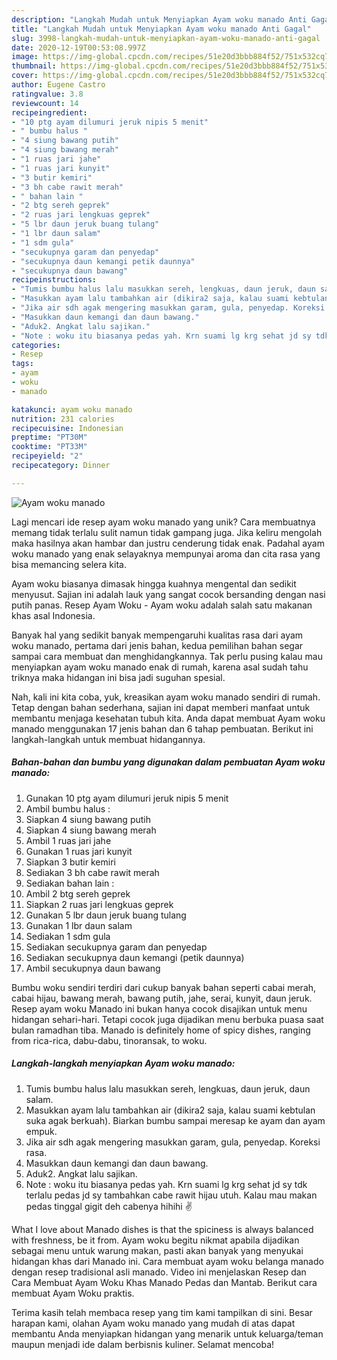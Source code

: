 ```yaml
---
description: "Langkah Mudah untuk Menyiapkan Ayam woku manado Anti Gagal"
title: "Langkah Mudah untuk Menyiapkan Ayam woku manado Anti Gagal"
slug: 3998-langkah-mudah-untuk-menyiapkan-ayam-woku-manado-anti-gagal
date: 2020-12-19T00:53:08.997Z
image: https://img-global.cpcdn.com/recipes/51e20d3bbb884f52/751x532cq70/ayam-woku-manado-foto-resep-utama.jpg
thumbnail: https://img-global.cpcdn.com/recipes/51e20d3bbb884f52/751x532cq70/ayam-woku-manado-foto-resep-utama.jpg
cover: https://img-global.cpcdn.com/recipes/51e20d3bbb884f52/751x532cq70/ayam-woku-manado-foto-resep-utama.jpg
author: Eugene Castro
ratingvalue: 3.8
reviewcount: 14
recipeingredient:
- "10 ptg ayam dilumuri jeruk nipis 5 menit"
- " bumbu halus "
- "4 siung bawang putih"
- "4 siung bawang merah"
- "1 ruas jari jahe"
- "1 ruas jari kunyit"
- "3 butir kemiri"
- "3 bh cabe rawit merah"
- " bahan lain "
- "2 btg sereh geprek"
- "2 ruas jari lengkuas geprek"
- "5 lbr daun jeruk buang tulang"
- "1 lbr daun salam"
- "1 sdm gula"
- "secukupnya garam dan penyedap"
- "secukupnya daun kemangi petik daunnya"
- "secukupnya daun bawang"
recipeinstructions:
- "Tumis bumbu halus lalu masukkan sereh, lengkuas, daun jeruk, daun salam."
- "Masukkan ayam lalu tambahkan air (dikira2 saja, kalau suami kebtulan suka agak berkuah). Biarkan bumbu sampai meresap ke ayam dan ayam empuk."
- "Jika air sdh agak mengering masukkan garam, gula, penyedap. Koreksi rasa."
- "Masukkan daun kemangi dan daun bawang."
- "Aduk2. Angkat lalu sajikan."
- "Note : woku itu biasanya pedas yah. Krn suami lg krg sehat jd sy tdk terlalu pedas jd sy tambahkan cabe rawit hijau utuh. Kalau mau makan pedas tinggal gigit deh cabenya hihihi ✌"
categories:
- Resep
tags:
- ayam
- woku
- manado

katakunci: ayam woku manado 
nutrition: 231 calories
recipecuisine: Indonesian
preptime: "PT30M"
cooktime: "PT33M"
recipeyield: "2"
recipecategory: Dinner

---
```



![Ayam woku manado](https://img-global.cpcdn.com/recipes/51e20d3bbb884f52/751x532cq70/ayam-woku-manado-foto-resep-utama.jpg)

Lagi mencari ide resep ayam woku manado yang unik? Cara membuatnya memang tidak terlalu sulit namun tidak gampang juga. Jika keliru mengolah maka hasilnya akan hambar dan justru cenderung tidak enak. Padahal ayam woku manado yang enak selayaknya mempunyai aroma dan cita rasa yang bisa memancing selera kita.

Ayam woku biasanya dimasak hingga kuahnya mengental dan sedikit menyusut. Sajian ini adalah lauk yang sangat cocok bersanding dengan nasi putih panas. Resep Ayam Woku - Ayam woku adalah salah satu makanan khas asal Indonesia.

Banyak hal yang sedikit banyak mempengaruhi kualitas rasa dari ayam woku manado, pertama dari jenis bahan, kedua pemilihan bahan segar sampai cara membuat dan menghidangkannya. Tak perlu pusing kalau mau menyiapkan ayam woku manado enak di rumah, karena asal sudah tahu triknya maka hidangan ini bisa jadi suguhan spesial.


Nah, kali ini kita coba, yuk, kreasikan ayam woku manado sendiri di rumah. Tetap dengan bahan sederhana, sajian ini dapat memberi manfaat untuk membantu menjaga kesehatan tubuh kita. Anda dapat membuat Ayam woku manado menggunakan 17 jenis bahan dan 6 tahap pembuatan. Berikut ini langkah-langkah untuk membuat hidangannya.

<!--inarticleads1-->

##### Bahan-bahan dan bumbu yang digunakan dalam pembuatan Ayam woku manado:

1. Gunakan 10 ptg ayam dilumuri jeruk nipis 5 menit
1. Ambil  bumbu halus :
1. Siapkan 4 siung bawang putih
1. Siapkan 4 siung bawang merah
1. Ambil 1 ruas jari jahe
1. Gunakan 1 ruas jari kunyit
1. Siapkan 3 butir kemiri
1. Sediakan 3 bh cabe rawit merah
1. Sediakan  bahan lain :
1. Ambil 2 btg sereh geprek
1. Siapkan 2 ruas jari lengkuas geprek
1. Gunakan 5 lbr daun jeruk buang tulang
1. Gunakan 1 lbr daun salam
1. Sediakan 1 sdm gula
1. Sediakan secukupnya garam dan penyedap
1. Sediakan secukupnya daun kemangi (petik daunnya)
1. Ambil secukupnya daun bawang


Bumbu woku sendiri terdiri dari cukup banyak bahan seperti cabai merah, cabai hijau, bawang merah, bawang putih, jahe, serai, kunyit, daun jeruk. Resep ayam woku Manado ini bukan hanya cocok disajikan untuk menu hidangan sehari-hari. Tetapi cocok juga dijadikan menu berbuka puasa saat bulan ramadhan tiba. Manado is definitely home of spicy dishes, ranging from rica-rica, dabu-dabu, tinoransak, to woku. 

<!--inarticleads2-->

##### Langkah-langkah menyiapkan Ayam woku manado:

1. Tumis bumbu halus lalu masukkan sereh, lengkuas, daun jeruk, daun salam.
1. Masukkan ayam lalu tambahkan air (dikira2 saja, kalau suami kebtulan suka agak berkuah). Biarkan bumbu sampai meresap ke ayam dan ayam empuk.
1. Jika air sdh agak mengering masukkan garam, gula, penyedap. Koreksi rasa.
1. Masukkan daun kemangi dan daun bawang.
1. Aduk2. Angkat lalu sajikan.
1. Note : woku itu biasanya pedas yah. Krn suami lg krg sehat jd sy tdk terlalu pedas jd sy tambahkan cabe rawit hijau utuh. Kalau mau makan pedas tinggal gigit deh cabenya hihihi ✌


What I love about Manado dishes is that the spiciness is always balanced with freshness, be it from. Ayam woku begitu nikmat apabila dijadikan sebagai menu untuk warung makan, pasti akan banyak yang menyukai hidangan khas dari Manado ini. Cara membuat ayam woku belanga manado dengan resep tradisional asli manado. Video ini menjelaskan Resep dan Cara Membuat Ayam Woku Khas Manado Pedas dan Mantab. Berikut cara membuat Ayam Woku praktis. 

Terima kasih telah membaca resep yang tim kami tampilkan di sini. Besar harapan kami, olahan Ayam woku manado yang mudah di atas dapat membantu Anda menyiapkan hidangan yang menarik untuk keluarga/teman maupun menjadi ide dalam berbisnis kuliner. Selamat mencoba!
